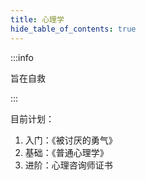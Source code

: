 ```yaml
---
title: 心理学
hide_table_of_contents: true
---
```


:::info

旨在自救

:::

目前计划：

1. 入门：《被讨厌的勇气》
2. 基础：《普通心理学》
3. 进阶：心理咨询师证书
